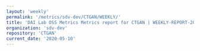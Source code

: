 ```yaml
---
layout: 'weekly'
permalink: '/metrics/sdv-dev/CTGAN/WEEKLY/'
title: 'DAI Lab OSS Metrics Metrics report for CTGAN | WEEKLY-REPORT-2020-05-10'
organization: 'sdv-dev'
repository: 'CTGAN'
current_date: '2020-05-10'
---
```


